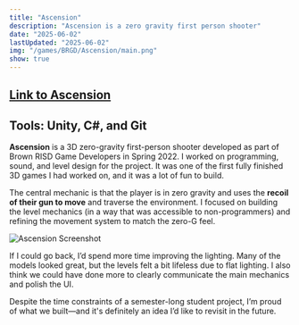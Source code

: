 ```yaml
---
title: "Ascension"
description: "Ascension is a zero gravity first person shooter"
date: "2025-06-02"
lastUpdated: "2025-06-02"
img: "/games/BRGD/Ascension/main.png"
show: true
---
```


## [Link to Ascension](https://brownrisdgames.itch.io/ascension)
## Tools: Unity, C#, and Git

**Ascension** is a 3D zero-gravity first-person shooter developed as part of Brown RISD Game Developers in Spring 2022. I worked on programming, sound, and level design for the project. It was one of the first fully finished 3D games I had worked on, and it was a lot of fun to build.

The central mechanic is that the player is in zero gravity and uses the **recoil of their gun to move** and traverse the environment. I focused on building the level mechanics (in a way that was accessible to non-programmers) and refining the movement system to match the zero-G feel.

![Ascension Screenshot](/games/BRGD/Ascension/screenshot1.png)

If I could go back, I’d spend more time improving the lighting. Many of the models looked great, but the levels felt a bit lifeless due to flat lighting. I also think we could have done more to clearly communicate the main mechanics and polish the UI.

Despite the time constraints of a semester-long student project, I’m proud of what we built—and it's definitely an idea I’d like to revisit in the future.
